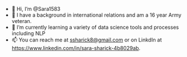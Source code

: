 - 👋 Hi, I’m @Sara1583
- 👀 I have a background in international relations and am a 16 year Army veteran. 
- 🌱 I’m currently learning a variety of data science tools and processes including NLP 
- 📫 You can reach me at ssharick8@gmail.com or on LinkdIn at https://www.linkedin.com/in/sara-sharick-4b8029ab.  

<!---
Sara1583/Sara1583 is a ✨ special ✨ repository because its `README.md` (this file) appears on your GitHub profile.
You can click the Preview link to take a look at your changes.
--->
